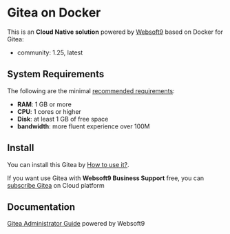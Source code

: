 # Gitea on Docker  

This is an **Cloud Native solution** powered by [Websoft9](https://www.websoft9.com) based on Docker for Gitea:

 - community:  1.25, latest


## System Requirements

The following are the minimal [recommended requirements](https://docs.gitea.io/zh-cn/install-with-docker-rootless):

* **RAM**: 1 GB or more
* **CPU**: 1 cores or higher
* **Disk**: at least 1 GB of free space
* **bandwidth**: more fluent experience over 100M  

## Install

You can install this Gitea by [How to use it?](https://github.com/Websoft9/docker-library#how-to-use-it).   

If you want use Gitea with **Websoft9 Business Support** free, you can [subscribe Gitea](https://www.websoft9.com/apps) on Cloud platform

## Documentation

[Gitea Administrator Guide](https://support.websoft9.com/docs/gitea) powered by Websoft9
